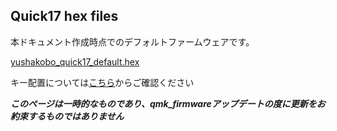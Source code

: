 ## Quick17 hex files

本ドキュメント作成時点でのデフォルトファームウェアです。

[yushakobo_quick17_default.hex](yushakobo_quick17_default.hex)

キー配置については[こちら](https://github.com/qmk/qmk_firmware/tree/master/keyboards/yushakobo/quick17/keymaps/default)からご確認ください


***このページは一時的なものであり、qmk_firmwareアップデートの度に更新をお約束するものではありません***